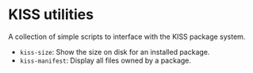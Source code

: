 # KISS utilities

A collection of simple scripts to interface with the KISS package system.

- `kiss-size`: Show the size on disk for an installed package.
- `kiss-manifest`: Display all files owned by a package.
